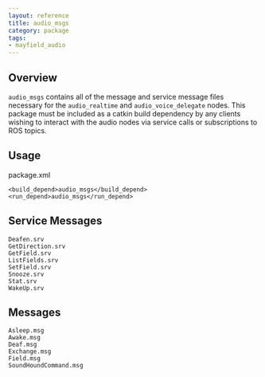 ```yaml
---
layout: reference
title: audio_msgs
category: package
tags: 
- mayfield_audio
---
```


## Overview
`audio_msgs` contains all of the message and service message files necessary
for the ``audio_realtime`` and ``audio_voice_delegate`` nodes. This package
must be included as a catkin build dependency by any clients wishing to 
interact with the audio nodes via service calls or subscriptions to ROS topics.

## Usage
package.xml
```
<build_depend>audio_msgs</build_depend>
<run_depend>audio_msgs</run_depend>
```

## Service Messages
``Deafen.srv``  
``GetDirection.srv``  
``GetField.srv``  
``ListFields.srv``  
``SetField.srv``  
``Snooze.srv``  
``Stat.srv``  
``WakeUp.srv``  

## Messages
``Asleep.msg``  
``Awake.msg``  
``Deaf.msg``  
``Exchange.msg``  
``Field.msg``  
``SoundHoundCommand.msg``    
